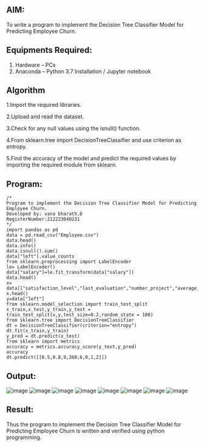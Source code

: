 
## AIM:
To write a program to implement the Decision Tree Classifier Model for Predicting Employee Churn.

## Equipments Required:
1. Hardware – PCs
2. Anaconda – Python 3.7 Installation / Jupyter notebook

## Algorithm
1.Import the required libraries.

2.Upload and read the dataset.

3.Check for any null values using the isnull() function.

4.From sklearn.tree import DecisionTreeClassifier and use criterion as entropy.

5.Find the accuracy of the model and predict the required values by importing the required module from sklearn.
 
## Program:
```
/*
Program to implement the Decision Tree Classifier Model for Predicting Employee Churn.
Developed by: vana bharath.D
RegisterNumber:212223040231 
*/
import pandas as pd
data = pd.read_csv("Employee.csv")
data.head()
data.info()
data.isnull().sum()
data["left"].value_counts
from sklearn.preprocessing import LabelEncoder
le= LabelEncoder()
data["salary"]=le.fit_transform(data["salary"])
data.head()
x= data[["satisfaction_level","last_evaluation","number_project","average_montly_hours","time_spend_company","Work_accident","promotion_last_5years","salary"]]
x.head()
y=data["left"]
from sklearn.model_selection import train_test_split
x_train,x_test,y_train,y_test = train_test_split(x,y,test_size=0.2,random_state = 100)
from sklearn.tree import DecisionTreeClassifier
dt = DecisionTreeClassifier(criterion="entropy")
dt.fit(x_train,y_train)
y_pred = dt.predict(x_test)
from sklearn import metrics
accuracy = metrics.accuracy_score(y_test,y_pred)
accuracy
dt.predict([[0.5,0.8,9,260,6,0,1,2]])

```

## Output:
![image](https://github.com/user-attachments/assets/748a201c-3f13-4357-b2ed-9b6dea765899)
![image](https://github.com/user-attachments/assets/389167e1-24d1-4dea-be90-fc8adafb902e)
![image](https://github.com/user-attachments/assets/559e1089-bc55-43e8-86e7-820e87e5f002)
![image](https://github.com/user-attachments/assets/79678a6d-7525-4932-b412-74518439fa03)
![image](https://github.com/user-attachments/assets/6c6b3807-a43a-41d6-a08e-7c9954d3b05b)
![image](https://github.com/user-attachments/assets/2d8bb0fc-53b0-4210-88ed-21d3cabe6747)
![image](https://github.com/user-attachments/assets/174b4377-a0ab-4c19-b384-74effd6fa505)
![image](https://github.com/user-attachments/assets/0f864488-54ee-47e8-8db0-7621b2bf1f2a)















## Result:
Thus the program to implement the  Decision Tree Classifier Model for Predicting Employee Churn is written and verified using python programming.
